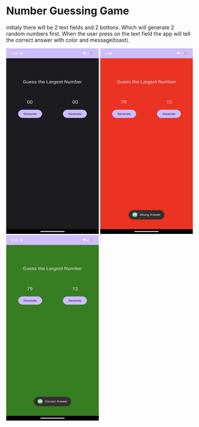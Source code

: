 # Number Guessing Game

initialy there will be 2 text fields and 2 bottons. 
Which will generate 2 random numbers first.
When the user press on the text field the app will tell the correct answer with color and message(toast).


<img src="images/s1.png" width=250 height=500> <img src="images/s2.png" width=250 height=500> <img src="images/s3.png" width=250 height=500>
